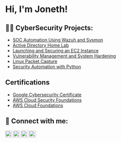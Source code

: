 <h1>Hi, I'm Joneth! </h1>

<h2>👨‍💻 CyberSecurity Projects:</h2>

  - [SOC Automation Using Wazuh and Sysmon](https://github.com/JonethDee/SOC-automation-with-Wazuh-and-Sysmon/blob/main/SOC_%20Wazuh%20and%20Sysmon.pdf)
  - [Active Directory Home Lab](https://github.com/JonethDee/Active-Directory)
  - [Launching and Securing an EC2 Instance](https://github.com/JonethDee/AWS-EC2-Report/blob/main/AWS%20Report.pdf)
  - [Vulnerability Management and System Hardening](https://github.com/JonethDee/Systems-Hardening/blob/main/System%20Hardening%20-%20Sheet1.pdf)
  - [Linux Packet Capture](https://github.com/JonethDee/Linux-Network-Packet-Capture/blob/main/Linux%20Network%20Packet%20Capture%20and%20Analysis.pdf)
  - [Security Automation with Python](https://github.com/JonethDee/Securing-Access/blob/main/SecureAcccess.py)


<h2>Certifications</h2>

- [Google Cybersecurity Certificate](https://www.credly.com/badges/730fd1ed-f920-4d3a-9ff1-31932e9513c4/public_url)
- [AWS Cloud Security Foundations](https://www.credly.com/badges/bd43d0c0-08e7-4f39-8cc7-10b24317eedb/public_url)
- [AWS Cloud Foundations](https://www.credly.com/badges/0c60b9b0-16f8-4995-b777-aacfce74dcb8/public_url)


<h2> 🤳 Connect with me:</h2>

[<img align="left" alt="JoshMadakor | YouTube" width="22px" src="https://cdn.jsdelivr.net/npm/simple-icons@v3/icons/youtube.svg" />][youtube]
[<img align="left" alt="JoshMadakor | Twitter" width="22px" src="https://cdn.jsdelivr.net/npm/simple-icons@v3/icons/twitter.svg" />][twitter]
[<img align="left" alt="JoshMadakor | LinkedIn" width="22px" src="https://cdn.jsdelivr.net/npm/simple-icons@v3/icons/linkedin.svg" />][linkedin]
[<img align="left" alt="JoshMadakor | Instagram" width="22px" src="https://cdn.jsdelivr.net/npm/simple-icons@v3/icons/instagram.svg" />][instagram]

[twitter]: https://twitter.com/joshmadakor
[youtube]: https://www.youtube.com/c/joshmadakor
[instagram]: https://www.instagram.com/joshmadakor/
[linkedin]: https://linkedin.com/in/joshmadakor

<!--
**joshmadakor1/joshmadakor1** is a ✨ _special_ ✨ repository because its `README.md` (this file) appears on your GitHub profile.

Here are some ideas to get you started:

- 🔭 I’m currently working on ...
- 🌱 I’m currently learning ...
- 👯 I’m looking to collaborate on ...
- 🤔 I’m looking for help with ...
- 💬 Ask me about ...
- 📫 How to reach me: ...
- 😄 Pronouns: ...
- ⚡ Fun fact: ...
-->
